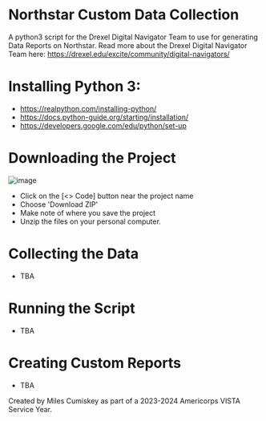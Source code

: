 # Northstar Custom Data Collection

 A python3 script for the Drexel Digital Navigator Team to use for generating Data Reports on Northstar. Read more about the Drexel Digital Navigator Team here: https://drexel.edu/excite/community/digital-navigators/

# Installing Python 3: 
* https://realpython.com/installing-python/
* https://docs.python-guide.org/starting/installation/
* https://developers.google.com/edu/python/set-up

# Downloading the Project
![image](https://github.com/mcumiskey/Northstar_Custom_Data_Collection/assets/29690717/61691bca-e471-4ff5-8b48-0a220e33a5f4)
* Click on the [<> Code] button near the project name
* Choose 'Download ZIP'
* Make note of where you save the project
* Unzip the files on your personal computer.  

# Collecting the Data  
* TBA

# Running the Script 
* TBA

# Creating Custom Reports
* TBA

 Created by Miles Cumiskey as part of a 2023-2024 Americorps VISTA Service Year.
